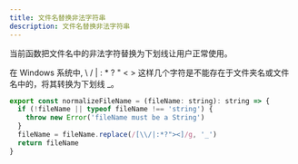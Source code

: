 ```yaml
---
title: 文件名替换非法字符串
description: 文件名替换非法字符串
---
```


当前函数把文件名中的非法字符替换为下划线让用户正常使用。

在 Windows 系统中, \ / | : * ? " < > 这样几个字符是不能存在于文件夹名或文件名中的，将其转换为下划线 _。

```js
export const normalizeFileName = (fileName: string): string => {
  if (!fileName || typeof fileName !== 'string') {
    throw new Error('fileName must be a String')
  }
  fileName = fileName.replace(/[\\/|:*?"><]/g, '_')
  return fileName
}
```